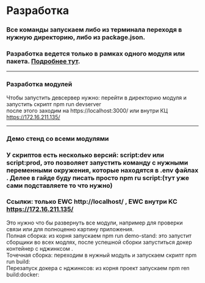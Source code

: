 # Разработка

### Все команды запускаем либо из терминала переходя в нужную директорию, либо из package.json. 
### Разработка ведется только в рамках одного модуля или пакета. [Подробнее тут](workflow.md).   

_________________
### Разработка модулей
Чтобы запустить девсервер нужно: перейти в директорию модуля и запустить скрипт npm run devserver  
после этого заходим на https://localhost:3000/ или внутри КЦ https://172.16.211.135/
_________________
### Демо стенд со всеми модулями
### У скриптов есть несколько версий: script:dev или script:prod, это позволяет запустить команду с нужными переменными окружения, которые находятся в .env файлах . Делее в гайде буду писать просто npm ru script:(тут уже сами подставляете то что нужно)
### Ссылки: только EWC http://localhost/ , EWC внутри KC https://172.16.211.135/
Это нужно что бы развернуть все модули, например для проверки связи или для полноценно картину приложения.  
Полная сборка: из корня запускаем npm run demo-stand: это запустит сборщики во всех модлях, после успешной сборки запуститься докер контейнер с нджинксом .  
Точечная сборка: переходим в нужный модуль и запускаем скрипт npm run build:  
Перезапуск докера с нджинксов: из корня проект запускаем npm ren build:docker: